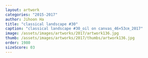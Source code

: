 ```yaml
---
layout: artwork
categories: "2015-2017"
author: Jihoon Ha
title: "classical landscape #30"
caption: "classical landscape #30_oil on canvas_46×53㎝_2017"
image: /assets/images/artworks/2017/artwork136.jpg
thumb: /assets/images/artworks/2017/thumbs/artwork136.jpg
order: 1980
sizeScore: 03
---
```

